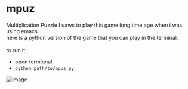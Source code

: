 # mpuz
Multiplication Puzzle
I uaws to play this game long time age when i was using emacs.<br>
here is a python version of the game that you can play in the terminal.<br>
<br>
to run it:
- open termional
- `python path/to/mpuz.py`


![image](https://user-images.githubusercontent.com/3491396/173845679-e1090cf0-f211-4198-b3c3-5110fb442865.png)
